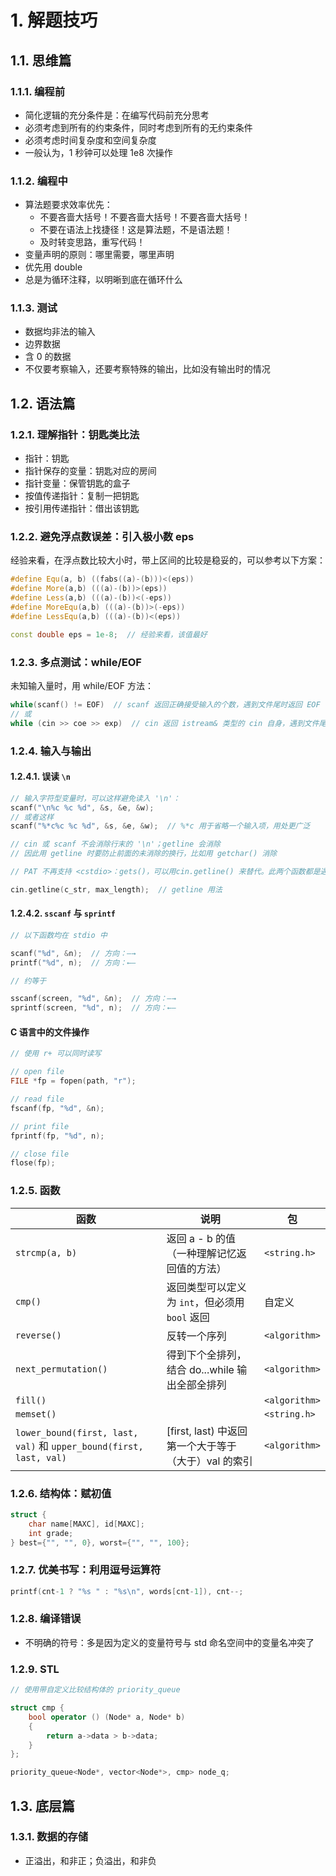 # 1. 解题技巧

## 1.1. 思维篇

### 1.1.1. 编程前

* 简化逻辑的充分条件是：在编写代码前充分思考
* 必须考虑到所有的约束条件，同时考虑到所有的无约束条件
* 必须考虑时间复杂度和空间复杂度
* 一般认为，1 秒钟可以处理 1e8 次操作

### 1.1.2. 编程中

* 算法题要求效率优先：
  * 不要吝啬大括号！不要吝啬大括号！不要吝啬大括号！
  * 不要在语法上找捷径！这是算法题，不是语法题！
  * 及时转变思路，重写代码！
* 变量声明的原则：哪里需要，哪里声明
* 优先用 double
* 总是为循环注释，以明晰到底在循环什么

### 1.1.3. 测试

* 数据均非法的输入
* 边界数据
* 含 0 的数据
* 不仅要考察输入，还要考察特殊的输出，比如没有输出时的情况

## 1.2. 语法篇

### 1.2.1. 理解指针：钥匙类比法

* 指针：钥匙
* 指针保存的变量：钥匙对应的房间
* 指针变量：保管钥匙的盒子
* 按值传递指针：复制一把钥匙
* 按引用传递指针：借出该钥匙

### 1.2.2. 避免浮点数误差：引入极小数 eps

经验来看，在浮点数比较大小时，带上区间的比较是稳妥的，可以参考以下方案：

```cpp
#define Equ(a, b) ((fabs((a)-(b)))<(eps))
#define More(a,b) (((a)-(b))>(eps))
#define Less(a,b) (((a)-(b))<(-eps))
#define MoreEqu(a,b) (((a)-(b))>(-eps))
#define LessEqu(a,b) (((a)-(b))<(eps))

const double eps = 1e-8;  // 经验来看，该值最好
```

### 1.2.3. 多点测试：while/EOF

未知输入量时，用 while/EOF 方法：

```cpp
while(scanf() != EOF)  // scanf 返回正确接受输入的个数，遇到文件尾时返回 EOF
// 或
while (cin >> coe >> exp)  // cin 返回 istream& 类型的 cin 自身，遇到文件尾时返回 0
```

### 1.2.4. 输入与输出

#### 1.2.4.1. 误读 `\n`

```cpp
// 输入字符型变量时，可以这样避免读入 '\n'：
scanf("\n%c %c %d", &s, &e, &w);
// 或者这样
scanf("%*c%c %c %d", &s, &e, &w);  // %*c 用于省略一个输入项，用处更广泛
```

```cpp
// cin 或 scanf 不会消除行末的 '\n'；getline 会消除
// 因此用 getline 时要防止前面的未消除的换行，比如用 getchar() 消除
```

```cpp
// PAT 不再支持 <cstdio>：gets()，可以用cin.getline() 来替代。此两个函数都是遇到 '\n'停止读取
```

```cpp
cin.getline(c_str, max_length);  // getline 用法
```


#### 1.2.4.2. `sscanf` 与 `sprintf`

```cpp
// 以下函数均在 stdio 中

scanf("%d", &n);  // 方向：—→
printf("%d", n);  // 方向：←—

// 约等于

sscanf(screen, "%d", &n);  // 方向：—→
sprintf(screen, "%d", n);  // 方向：←—
```

#### C 语言中的文件操作
```cpp
// 使用 r+ 可以同时读写

// open file
FILE *fp = fopen(path, "r");

// read file
fscanf(fp, "%d", &n);

// print file
fprintf(fp, "%d", n);

// close file
flose(fp);
```

### 1.2.5. 函数

|函数|说明|包|
|--|--|--|
|`strcmp(a, b)`|返回 a - b 的值（一种理解记忆返回值的方法）|`<string.h>`|
|`cmp()`|返回类型可以定义为 `int`，但必须用 `bool` 返回|自定义|
|`reverse()`|反转一个序列|`<algorithm>`|
|`next_permutation()`|得到下个全排列，结合 do...while 输出全部全排列|`<algorithm>`|
|`fill()`||`<algorithm>`|
|`memset()`||`<string.h>`|
|`lower_bound(first, last, val)` 和 `upper_bound(first, last, val)`|[first, last) 中返回第一个大于等于（大于）val 的索引|`<algorithm>`|


### 1.2.6. 结构体：赋初值

```cpp
struct {
    char name[MAXC], id[MAXC];
    int grade;
} best={"", "", 0}, worst={"", "", 100};
```

### 1.2.7. 优美书写：利用逗号运算符

```cpp
printf(cnt-1 ? "%s " : "%s\n", words[cnt-1]), cnt--;
```

### 1.2.8. 编译错误

* 不明确的符号：多是因为定义的变量符号与 std 命名空间中的变量名冲突了

### 1.2.9. STL

```cpp
// 使用带自定义比较结构体的 priority_queue

struct cmp {
    bool operator () (Node* a, Node* b)
    {
        return a->data > b->data;
    }
};

priority_queue<Node*, vector<Node*>, cmp> node_q;
```

## 1.3. 底层篇

### 1.3.1. 数据的存储

* 正溢出，和非正；负溢出，和非负